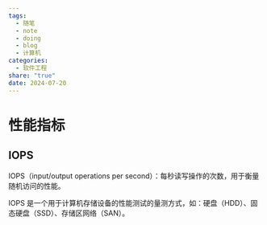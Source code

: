 ```yaml
---
tags:
  - 随笔
  - note
  - doing
  - blog
  - 计算机
categories:
  - 软件工程
share: "true"
date: 2024-07-20
---
```


# 性能指标

## IOPS

IOPS（input/output operations per second）：每秒读写操作的次数，用于衡量随机访问的性能。

IOPS 是一个用于计算机存储设备的性能测试的量测方式，如：硬盘（HDD）、固态硬盘（SSD）、存储区网络（SAN）。
